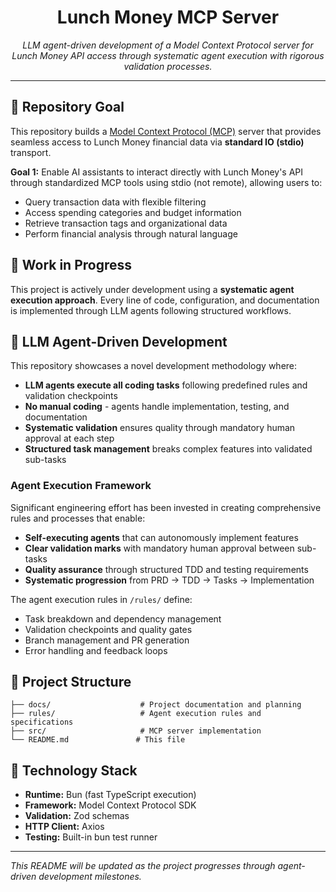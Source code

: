 <div align="center">

# Lunch Money MCP Server

_LLM agent-driven development of a Model Context Protocol server for Lunch Money API access through systematic agent execution with rigorous validation processes._

</div>

---

## 🎯 Repository Goal

This repository builds a [Model Context Protocol (MCP)](https://modelcontextprotocol.io/) server that provides seamless access to Lunch Money financial data via **standard IO (stdio)** transport.

**Goal 1:** Enable AI assistants to interact directly with Lunch Money's API through standardized MCP tools using stdio (not remote), allowing users to:

- Query transaction data with flexible filtering
- Access spending categories and budget information
- Retrieve transaction tags and organizational data
- Perform financial analysis through natural language

## 🚧 Work in Progress

This project is actively under development using a **systematic agent execution approach**. Every line of code, configuration, and documentation is implemented through LLM agents following structured workflows.

## 🤖 LLM Agent-Driven Development

This repository showcases a novel development methodology where:

- **LLM agents execute all coding tasks** following predefined rules and validation checkpoints
- **No manual coding** - agents handle implementation, testing, and documentation
- **Systematic validation** ensures quality through mandatory human approval at each step
- **Structured task management** breaks complex features into validated sub-tasks

### Agent Execution Framework

Significant engineering effort has been invested in creating comprehensive rules and processes that enable:

- **Self-executing agents** that can autonomously implement features
- **Clear validation marks** with mandatory human approval between sub-tasks
- **Quality assurance** through structured TDD and testing requirements
- **Systematic progression** from PRD → TDD → Tasks → Implementation

The agent execution rules in `/rules/` define:

- Task breakdown and dependency management
- Validation checkpoints and quality gates
- Branch management and PR generation
- Error handling and feedback loops

## 📁 Project Structure

```
├── docs/                    # Project documentation and planning
├── rules/                   # Agent execution rules and specifications
├── src/                     # MCP server implementation
└── README.md               # This file
```

## 🔧 Technology Stack

- **Runtime:** Bun (fast TypeScript execution)
- **Framework:** Model Context Protocol SDK
- **Validation:** Zod schemas
- **HTTP Client:** Axios
- **Testing:** Built-in bun test runner

---

_This README will be updated as the project progresses through agent-driven development milestones._
